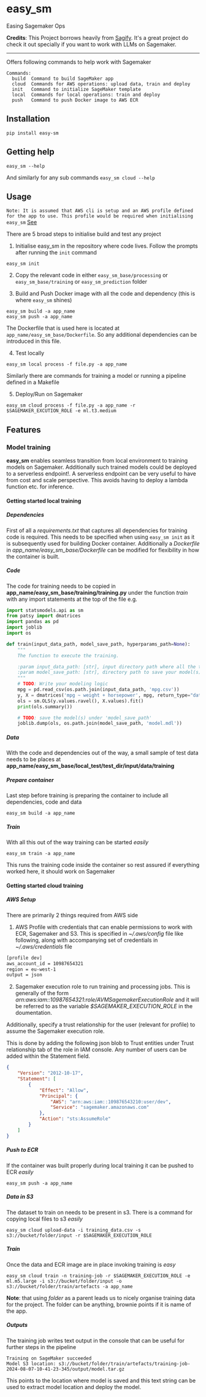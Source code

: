 # easy_sm
Easing Sagemaker Ops

**Credits**: This Project borrows heavily from [Sagify](https://github.com/Kenza-AI/sagify). It's a great project do check it out specially if you want to work with LLMs on Sagemaker.

---
Offers following commands to help work with Sagemaker

```shell
Commands:
  build  Command to build SageMaker app
  cloud  Commands for AWS operations: upload data, train and deploy
  init   Command to initialize SageMaker template
  local  Commands for local operations: train and deploy
  push   Command to push Docker image to AWS ECR
```

## Installation
```shell
pip install easy-sm
```

## Getting help
```shell
easy_sm --help

```
And similarly for any sub commands `easy_sm cloud --help`

## Usage
`Note: It is assumed that AWS cli is setup and an AWS profile defined for the app to use. This profile would be required when initialising easy_sm` [See](https://github.com/prteek/easy_sm/tree/main?tab=readme-ov-file#aws-setup)

There are 5 broad steps to initialise build and test any project
1. Initialise easy_sm in the repository where code lives. Follow the prompts after running the `init` command
```shell
easy_sm init
```

2. Copy the relevant code in either `easy_sm_base/processing` or `easy_sm_base/training` or `easy_sm_prediction` folder

3. Build and Push Docker image with all the code and dependency (this is where `easy_sm` shines)
```shell
easy_sm build -a app_name
easy_sm push -a app_name
```
The Dockerfile that is used here is located at `app_name/easy_sm_base/Dockerfile`.
So any additional dependencies can be introduced in this file.

4. Test locally
```shell
easy_sm local process -f file.py -a app_name
```
Similarly there are commands for training a model or running a pipeline defined in a Makefile

5. Deploy/Run on Sagemaker
```shell
easy_sm cloud process -f file.py -a app_name -r $SAGEMAKER_EXCUTION_ROLE -e ml.t3.medium
```

## Features

### Model training
**easy_sm** enables seamless transition from local environment to training models on Sagemaker. Additionally such trained models could be deployed to a serverless endpoint!. A serverless endpoint can be very useful to have from cost and scale perspective. This avoids having to deploy a lambda function etc. for inference.

#### Getting started local training
##### Dependencies
First of all a *requirements.txt* that captures all dependencies for training code is required. This needs to be specified when using `easy_sm init` as it is subsequently used for building Docker container.
Additionally a *Dockerfile* in *app_name/easy_sm_base/Dockerfile* can be modified for flexibility in how the container is built.

##### Code
The code for training needs to be copied in **app_name/easy_sm_base/training/training.py** under the function *train* with any import statements at the top of the file
e.g.
```python
import statsmodels.api as sm
from patsy import dmatrices
import pandas as pd
import joblib
import os

def train(input_data_path, model_save_path, hyperparams_path=None):
    """
    The function to execute the training.

    :param input_data_path: [str], input directory path where all the training file(s) reside in
    :param model_save_path: [str], directory path to save your model(s)
    """
    # TODO: Write your modeling logic
    mpg = pd.read_csv(os.path.join(input_data_path, 'mpg.csv'))
    y, X = dmatrices('mpg ~ weight + horsepower', mpg, return_type="dataframe")
    ols = sm.OLS(y.values.ravel(), X.values).fit()
    print(ols.summary())

    # TODO: save the model(s) under 'model_save_path'
    joblib.dump(ols, os.path.join(model_save_path, 'model.mdl'))
```

##### Data
With the code and dependencies out of the way, a small sample of test data needs to be places at **app_name/easy_sm_base/local_test/test_dir/input/data/training**

##### Prepare container
Last step before training is preparing the container to include all dependencies, code and data
```shell
easy_sm build -a app_name
```

##### Train
With all this out of the way training can be started *easily*

```shell
easy_sm train -a app_name
```

This runs the training code inside the container so rest assured if everything worked here, it should work on Sagemaker

#### Getting started cloud training
##### AWS Setup
There are primarily 2 things required from AWS side
1. AWS Profile with credentials that can enable permissions to work with ECR, Sagemaker and S3.
This is specified in *~/.aws/config* file like following, along with accompanying set of credentials in *~/.aws/credentials* file

```bash
[profile dev]
aws_account_id = 10987654321
region = eu-west-1
output = json
```

2. Sagemaker execution role to run training and processing jobs. This is generally of the form *arn:aws:iam::10987654321:role/AVMSagemakerExecutionRole* and it will be referred to as the variable *$SAGEMAKER_EXECUTION_ROLE* in the doumentation.

Additionally, specify a trust relationship for the user (relevant for profile) to assume the Sagemaker execution role.

This is done by adding the following json blob to Trust entities under Trust relationship tab of the role in IAM console. Any number of users can be added within the Statement field.

```json
{
    "Version": "2012-10-17",
    "Statement": [
        {
            "Effect": "Allow",
            "Principal": {
                "AWS": "arn:aws:iam::109876543210:user/dev",
                "Service": "sagemaker.amazonaws.com"
            },
            "Action": "sts:AssumeRole"
        }
    ]
}
```

##### Push to ECR
If the container was built properly during local training it can be pushed to ECR *easily*
```shell
easy_sm push -a app_name
```

##### Data in S3
The dataset to train on needs to be present in s3. There is a command for copying local files to s3 *easily*
```shell
easy_sm cloud upload-data -i training_data.csv -s s3://bucket/folder/input -r $SAGEMAKER_EXECUTION_ROLE
```

##### Train
Once the data and ECR image are in place invoking training is *easy*
```shell
easy_sm cloud train -n training-job -r $SAGEMAKER_EXECUTION_ROLE -e ml.m5.large -i s3://bucket/folder/input -o s3://bucket/folder/train/artefacts -a app_name
```
**Note**: that using *folder* as a parent leads us to nicely organise training data for the project. The folder can be anything, brownie points if it is name of the app.

##### Outputs
The training job writes text output in the console that can be useful for further steps in the pipeline
```shell
Training on SageMaker succeeded
Model S3 location: s3://bucket/folder/train/artefacts/training-job-2024-08-07-10-41-23-345/output/model.tar.gz
```

This points to the location where model is saved and this text string can be used to extract model location and deploy the model.
